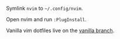Symlink `nvim` to `~/.config/nvim`.

Open nvim and run `:PlugInstall`.

Vanilla vim dotfiles live on the [vanilla branch](https://github.com/drewolson/vim_dotfiles/tree/vanilla).
